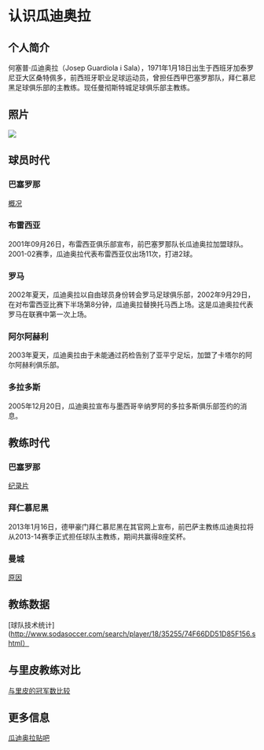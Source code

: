 # 认识瓜迪奥拉       

## 个人简介
何塞普·瓜迪奥拉（Josep Guardiola i Sala），1971年1月18日出生于西班牙加泰罗尼亚大区桑特佩多，前西班牙职业足球运动员，曾担任西甲巴塞罗那队，拜仁慕尼黑足球俱乐部的主教练。现任曼彻斯特城足球俱乐部主教练。
## 照片
![](https://timgsa.baidu.com/timg?image&quality=80&size=b9999_10000&sec=1508864146002&di=3fd06f370c3eb52881cf5ed44835cb92&imgtype=0&src=http%3A%2F%2Fimg.cctv5.name%2F2017%2F0116%2F201701160004543360.jpg)
## 球员时代
### 巴塞罗那
[概况](https://zhidao.baidu.com/question/421496737.html)
### 布雷西亚
2001年09月26日，布雷西亚俱乐部宣布，前巴塞罗那队长瓜迪奥拉加盟球队。2001-02赛季，瓜迪奥拉代表布雷西亚仅出场11次，打进2球。
### 罗马
2002年夏天，瓜迪奥拉以自由球员身份转会罗马足球俱乐部，2002年9月29日，在对布雷西亚比赛下半场第8分钟，瓜迪奥拉替换托马西上场。这是瓜迪奥拉代表罗马在联赛中第一次上场。
### 阿尔阿赫利
2003年夏天，瓜迪奥拉由于未能通过药检告别了亚平宁足坛，加盟了卡塔尔的阿尔阿赫利俱乐部。
### 多拉多斯
2005年12月20日，瓜迪奥拉宣布与墨西哥辛纳罗阿的多拉多斯俱乐部签约的消息。
## 教练时代
### 巴塞罗那
[纪录片](https://bbs.hupu.com/17311411.html)
### 拜仁慕尼黑
2013年1月16日，德甲豪门拜仁慕尼黑在其官网上宣布，前巴萨主教练瓜迪奥拉将从2013-14赛季正式担任球队主教练，期间共赢得8座奖杯。
### 曼城
[原因](https://www.zhihu.com/question/40048988?sort=created)
## 教练数据
[球队技术统计](http://www.sodasoccer.com/search/player/18/35255/74F66DD51D85F156.shtml）
## 与里皮教练对比
[与里皮的冠军数比较](https://tieba.baidu.com/p/2762743830?red_tag=0092442378)
## 更多信息
[瓜迪奥拉贴吧](https://tieba.baidu.com/f?kw=%B9%CF%B5%CF%B0%C2%C0%AD)

